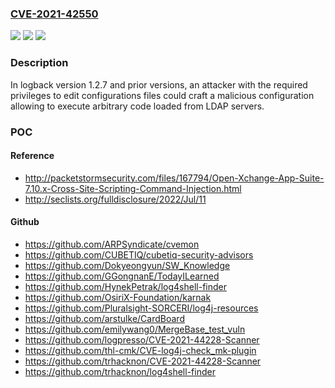 ### [CVE-2021-42550](https://cve.mitre.org/cgi-bin/cvename.cgi?name=CVE-2021-42550)
![](https://img.shields.io/static/v1?label=Product&message=logback&color=blue)
![](https://img.shields.io/static/v1?label=Version&message=%3C%201.2.9%20&color=brighgreen)
![](https://img.shields.io/static/v1?label=Vulnerability&message=CWE-502%20Deserialization%20of%20Untrusted%20Data&color=brighgreen)

### Description

In logback version 1.2.7 and prior versions, an attacker with the required privileges to edit configurations files could craft a malicious configuration allowing to execute arbitrary code loaded from LDAP servers.

### POC

#### Reference
- http://packetstormsecurity.com/files/167794/Open-Xchange-App-Suite-7.10.x-Cross-Site-Scripting-Command-Injection.html
- http://seclists.org/fulldisclosure/2022/Jul/11

#### Github
- https://github.com/ARPSyndicate/cvemon
- https://github.com/CUBETIQ/cubetiq-security-advisors
- https://github.com/Dokyeongyun/SW_Knowledge
- https://github.com/GGongnanE/TodayILearned
- https://github.com/HynekPetrak/log4shell-finder
- https://github.com/OsiriX-Foundation/karnak
- https://github.com/Pluralsight-SORCERI/log4j-resources
- https://github.com/arstulke/CardBoard
- https://github.com/emilywang0/MergeBase_test_vuln
- https://github.com/logpresso/CVE-2021-44228-Scanner
- https://github.com/thl-cmk/CVE-log4j-check_mk-plugin
- https://github.com/trhacknon/CVE-2021-44228-Scanner
- https://github.com/trhacknon/log4shell-finder

